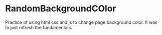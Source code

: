 # RandomBackgroundCOlor
Practice of using html css and js to change page background color. It was to just refresh the fundamentals.
